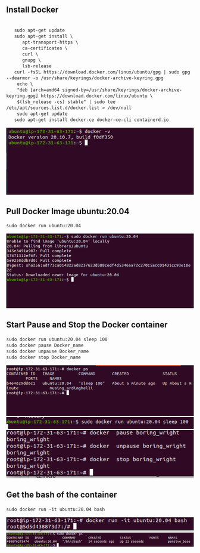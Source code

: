 
  ## Install Docker
```

   sudo apt-get update
   sudo apt-get install \
      apt-transport-https \
      ca-certificates \
      curl \
      gnupg \
      lsb-release
   curl -fsSL https://download.docker.com/linux/ubuntu/gpg | sudo gpg --dearmor -o /usr/share/keyrings/docker-archive-keyring.gpg
    echo \
    "deb [arch=amd64 signed-by=/usr/share/keyrings/docker-archive-keyring.gpg] https://download.docker.com/linux/ubuntu \
    $(lsb_release -cs) stable" | sudo tee /etc/apt/sources.list.d/docker.list > /dev/null
    sudo apt-get update
   sudo apt-get install docker-ce docker-ce-cli containerd.io
```
<img src="ver.png">

## Pull Docker Image ubuntu:20.04
```
sudo docker run ubuntu:20.04
```
<img src="image.png">

## Start Pause and Stop the Docker container
```
sudo docker run ubuntu:20.04 sleep 100
sudo docker pause Docker_name 
sudo docker unpause Docker_name 
sudo docker stop Docker_name
```
<img src="ss.png">
<img src="sleep.png">
<img src="pus.png">

## Get the bash of the container

```
sudo docker run -it ubuntu:20.04 bash
```
<img src="bash.png">
<img src="bash1.png">
